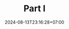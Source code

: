 ---
weight: 700
title: "Part I"
description: "Introduction"
icon: "article"
date: "2024-08-13T23:16:28+07:00"
lastmod: "2024-08-13T23:16:28+07:00"
draft: false
toc: true
---